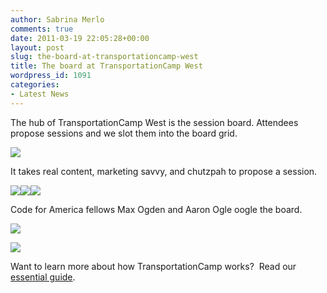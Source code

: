 ```yaml
---
author: Sabrina Merlo
comments: true
date: 2011-03-19 22:05:28+00:00
layout: post
slug: the-board-at-transportationcamp-west
title: The board at TransportationCamp West
wordpress_id: 1091
categories:
- Latest News
---
```


The hub of TransportationCamp West is the session board. Attendees propose sessions and we slot them into the board grid.

![](http://transportationcamp.org/wp-content/uploads/2011/03/IMG_33151-1024x768.jpg)

<!-- more -->

It takes real content, marketing savvy, and chutzpah to propose a session.

![](http://transportationcamp.org/wp-content/uploads/2011/03/IMG_3255-1024x768.jpg)![](http://transportationcamp.org/wp-content/uploads/2011/03/IMG_3260-768x1024.jpg)![](http://transportationcamp.org/wp-content/uploads/2011/03/IMG_32731-1024x768.jpg)

Code for America fellows Max Ogden and Aaron Ogle oogle the board.

![](http://transportationcamp.org/wp-content/uploads/2011/03/IMG_3291-1024x768.jpg)

![](http://transportationcamp.org/wp-content/uploads/2011/03/IMG_3370-1024x768.jpg)

Want to learn more about how TransportationCamp works?  Read our [essential guide](http://transportationcamp.org/2011/02/how-transportationcamp-works-the-essential-guide/).
